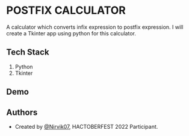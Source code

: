 
# POSTFIX CALCULATOR

A calculator which converts infix expression to postfix expression. I will create a Tkinter app using python for this calculator.


## Tech Stack

1. Python
2. Tkinter


## Demo




## Authors

- Created by [@Nirvik07](https://github.com/Nirvik07), HACTOBERFEST 2022 Participant.

